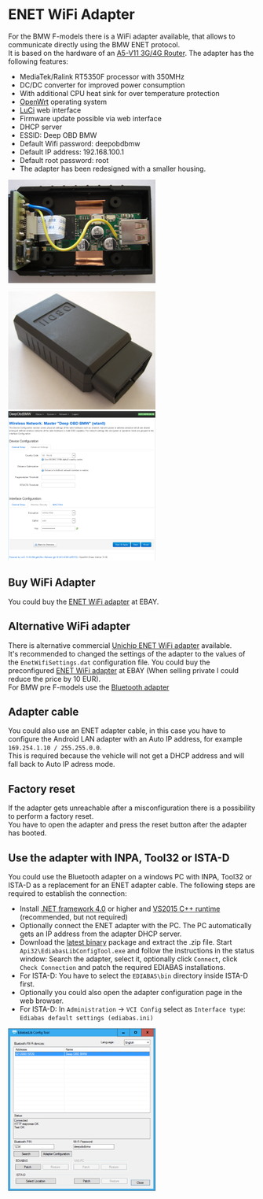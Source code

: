 # ENET WiFi Adapter
For the BMW F-models there is a WiFi adapter available, that allows to communicate directly using the BMW ENET protocol.  
It is based on the hardware of an [A5-V11 3G/4G Router](https://wiki.openwrt.org/toh/unbranded/a5-v11). The adapter has the following features:
* MediaTek/Ralink RT5350F processor with 350MHz
* DC/DC converter for improved power consumption
* With additional CPU heat sink for over temperature protection
* [OpenWrt](https://openwrt.org/) operating system
* [LuCi](http://luci.subsignal.org/trac) web interface
* Firmware update possible via web interface
* DHCP server
* ESSID: Deep OBD BMW
* Default Wifi password: deepobdbmw
* Default IP address: 192.168.100.1
* Default root password: root
* The adapter has been redesigned with a smaller housing.

![ENET adapter open](ENET_WiFi_Adapter_EnetAdapter2OpenSmall.png)

![ENET adapter closed](ENET_WiFi_Adapter_EnetAdapter2ClosedSmall.png) ![Web interface](ENET_WiFi_Adapter_WebInterfaceSmall.png) 

## Buy WiFi Adapter
You could buy the [ENET WiFi adapter](https://www.ebay.de/itm/254266029480) at EBAY.

## Alternative WiFi adapter
There is alternative commercial [Unichip ENET WiFi adapter](http://www.unichip-tec.com/bmw_enet_wifi_wireless_esys.html) available.  
It's recommended to changed the settings of the adapter to the values of the `EnetWifiSettings.dat` configuration file.
You could buy the preconfigured [ENET WiFi adapter](https://www.ebay.de/itm/254221032469) at EBAY (When selling private I could reduce the price by 10 EUR).  
For BMW pre F-models use the [Bluetooth adapter](Replacement_firmware_for_ELM327.md)

## Adapter cable
You could also use an ENET adapter cable, in this case you have to configure the Android LAN adapter with an Auto IP address,
for example `169.254.1.10 / 255.255.0.0`.  
This is required because the vehicle will not get a DHCP address and will fall back to Auto IP adress mode.

## Factory reset
If the adapter gets unreachable after a misconfiguration there is a possibility to perform a factory reset.  
You have to open the adapter and press the reset button after the adapter has booted.

## Use the adapter with INPA, Tool32 or ISTA-D
You could use the Bluetooth adapter on a windows PC with INPA, Tool32 or ISTA-D as a replacement for an ENET adapter cable. The following steps are required to establish the connection:
* Install [.NET framework 4.0](https://www.microsoft.com/de-de/download/details.aspx?id=17718) or higher and [VS2015 C++ runtime](https://www.microsoft.com/de-de/download/details.aspx?id=48145) (recommended, but not required)
* Optionally connect the ENET adapter with the PC. The PC automatically gets an IP address from the adapter DHCP server.
* Download the [latest binary](https://github.com/uholeschak/ediabaslib/releases/latest) package and extract the .zip file. Start `Api32\EdiabasLibConfigTool.exe` and follow the instructions in the status window: Search the adapter, select it, optionally click `Connect`, click `Check Connection` and patch the required EDIABAS installations.
* For ISTA-D: You have to select the `EDIABAS\bin` directory inside ISTA-D first.
* Optionally you could also open the adapter configuration page in the web browser.
* For ISTA-D: In `Administration` -> `VCI Config` select as `Interface type`: `Ediabas default settings (ediabas.ini)`

![EdiabasLib Config Tool](ENET_WiFi_Adapter_ConfigToolWiFiSmall.png)
